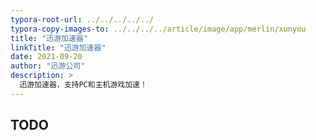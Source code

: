 ```yaml
---
typora-root-url: ../../../../../
typora-copy-images-to: ../../../../article/image/app/merlin/xunyou
title: "迅游加速器"
linkTitle: "迅游加速器"
date: 2021-09-20
author: "迅游公司"
description: >
  迅游加速器，支持PC和主机游戏加速！
---
```


## TODO


